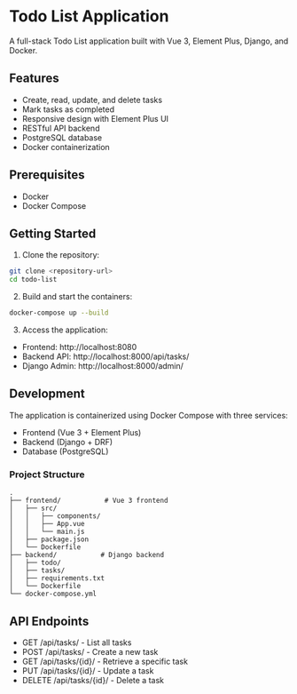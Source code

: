 # Todo List Application

A full-stack Todo List application built with Vue 3, Element Plus, Django, and Docker.

## Features

- Create, read, update, and delete tasks
- Mark tasks as completed
- Responsive design with Element Plus UI
- RESTful API backend
- PostgreSQL database
- Docker containerization

## Prerequisites

- Docker
- Docker Compose

## Getting Started

1. Clone the repository:
```bash
git clone <repository-url>
cd todo-list
```

2. Build and start the containers:
```bash
docker-compose up --build
```

3. Access the application:
- Frontend: http://localhost:8080
- Backend API: http://localhost:8000/api/tasks/
- Django Admin: http://localhost:8000/admin/

## Development

The application is containerized using Docker Compose with three services:
- Frontend (Vue 3 + Element Plus)
- Backend (Django + DRF)
- Database (PostgreSQL)

### Project Structure

```
.
├── frontend/           # Vue 3 frontend
│   ├── src/
│   │   ├── components/
│   │   ├── App.vue
│   │   └── main.js
│   ├── package.json
│   └── Dockerfile
├── backend/           # Django backend
│   ├── todo/
│   ├── tasks/
│   ├── requirements.txt
│   └── Dockerfile
└── docker-compose.yml
```

## API Endpoints

- GET /api/tasks/ - List all tasks
- POST /api/tasks/ - Create a new task
- GET /api/tasks/{id}/ - Retrieve a specific task
- PUT /api/tasks/{id}/ - Update a task
- DELETE /api/tasks/{id}/ - Delete a task 